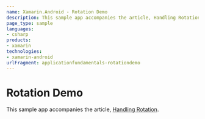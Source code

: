```yaml
---
name: Xamarin.Android - Rotation Demo
description: This sample app accompanies the article, Handling Rotation.
page_type: sample
languages:
- csharp
products:
- xamarin
technologies:
- xamarin-android
urlFragment: applicationfundamentals-rotationdemo
---
```

# Rotation Demo

This sample app accompanies the article, 
[Handling Rotation](http://developer.xamarin.com/guides/android/application_fundamentals/handling_rotation).

